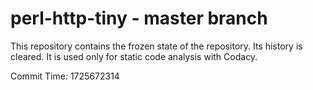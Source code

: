 # perl-http-tiny - master branch

This repository contains the frozen state of the repository.
Its history is cleared. It is used only for static code
analysis with Codacy.

Commit Time: 1725672314